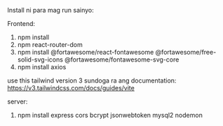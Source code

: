 Install ni para mag run sainyo:

Frontend:
1. npm install
2. npm react-router-dom
3. npm install @fortawesome/react-fontawesome @fortawesome/free-solid-svg-icons @fortawesome/fontawesome-svg-core
4. npm install axios

use this tailwind version 3 sundoga ra ang documentation:
https://v3.tailwindcss.com/docs/guides/vite


server:
1. npm install express cors bcrypt jsonwebtoken mysql2 nodemon

